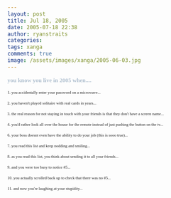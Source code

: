 ```yaml
---
layout: post
title: Jul 18, 2005
date: 2005-07-18 22:38
author: ryanstraits
categories:
tags: xanga
comments: true
image: /assets/images/xanga/2005-06-03.jpg
---
```

<span class="blacktextnb10"><span style="font-family:verdana;"><span style="color:#afbfcf;font-size:small;"><strong>you know you live in 2005 when....</strong></span></span></span>

<!-- break -->

<span class="blacktextnb10"><span style="font-family:verdana;font-size:xx-small;">1. you accidentally enter your password on a microwave...</span></span>

<span class="blacktextnb10"><span style="font-family:verdana;"><span style="font-size:small;"><span style="font-size:xx-small;">2. you haven't played solitaire with real cards in years...</span></span></span></span>

<span class="blacktextnb10"><span style="font-family:verdana;"><span style="font-size:small;"><span style="font-size:xx-small;">3. the real reason for not staying in touch with your friends is that they don't have a screen name...</span></span></span></span>

<span class="blacktextnb10"><span style="font-family:verdana;"><span style="font-size:small;"><span style="font-size:xx-small;">4. you'd rather look all over the house for the remote instead of just pushing the button on the tv...</span></span></span></span>

<span class="blacktextnb10"><span style="font-family:verdana;"><span style="font-size:small;"><span style="font-size:xx-small;">6. your boss doesnt even have the ability to do your job (this is sooo true)...</span></span></span></span>

<span class="blacktextnb10"><span style="font-family:verdana;"><span style="font-size:small;"><span style="font-size:xx-small;">7. you read this list and keep nodding and smiling...</span></span></span></span>

<span class="blacktextnb10"><span style="font-family:verdana;"><span style="font-size:small;"><span style="font-size:xx-small;">8. as you read this list, you think about sending it to all your friends...</span></span></span></span>

<span class="blacktextnb10"><span style="font-family:verdana;"><span style="font-size:small;"><span style="font-size:xx-small;">9. and you were too busy to notice #5...</span></span></span></span>

<span class="blacktextnb10"><span style="font-family:verdana;"><span style="font-size:small;"><span style="font-size:xx-small;">10. you actually scrolled back up to check that there was no #5...</span></span></span></span>

<span class="blacktextnb10"><span style="font-family:verdana;"><span style="font-size:small;"><span style="font-size:xx-small;">11. and now you're laughing at your stupidity...</span></span></span></span>
